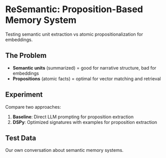 # ReSemantic: Proposition-Based Memory System

Testing semantic unit extraction vs atomic propositionalization for embeddings.

## The Problem
- **Semantic units** (summarized) = good for narrative structure, bad for embeddings
- **Propositions** (atomic facts) = optimal for vector matching and retrieval

## Experiment
Compare two approaches:
1. **Baseline**: Direct LLM prompting for proposition extraction
2. **DSPy**: Optimized signatures with examples for proposition extraction

## Test Data
Our own conversation about semantic memory systems.
